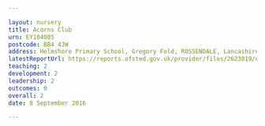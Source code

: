 ```yaml
---

layout: nursery
title: Acorns Club
urn: EY104005
postcode: BB4 4JW
address: Helmshore Primary School, Gregory Fold, ROSSENDALE, Lancashire, BB4 4JW
latestReportUrl: https://reports.ofsted.gov.uk/provider/files/2623019/urn/EY104005.pdf
teaching: 2
development: 2
leadership: 2
outcomes: 0
overall: 2
date: 8 September 2016

---
```

